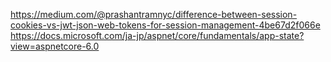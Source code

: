 https://medium.com/@prashantramnyc/difference-between-session-cookies-vs-jwt-json-web-tokens-for-session-management-4be67d2f066e
https://docs.microsoft.com/ja-jp/aspnet/core/fundamentals/app-state?view=aspnetcore-6.0